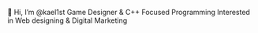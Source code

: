 👋 Hi, I’m @kael1st
Game Designer & C++ Focused Programming
Interested in Web designing & Digital Marketing

<!---
kael1st/kael1st is a ✨ special ✨ repository because its `README.md` (this file) appears on your GitHub profile.
You can click the Preview link to take a look at your changes.
--->
